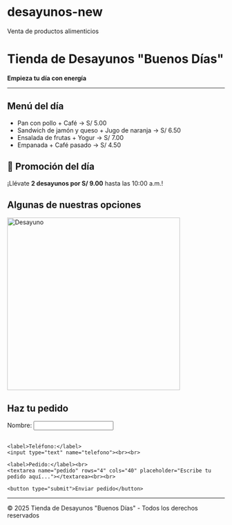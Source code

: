 # desayunos-new
Venta de productos alimenticios 
<!DOCTYPE html>
<html lang="es">
<head>
  <meta charset="UTF-8">
  <title>Tienda de Desayunos "Buenos Días"</title>
</head>
<body>
  <h1>Tienda de Desayunos "Buenos Días"</h1>
  <p><strong>Empieza tu día con energía</strong></p>
  <hr>

  <h2>Menú del día</h2>
  <ul>
    <li>Pan con pollo + Café → S/ 5.00</li>
    <li>Sandwich de jamón y queso + Jugo de naranja → S/ 6.50</li>
    <li>Ensalada de frutas + Yogur → S/ 7.00</li>
    <li>Empanada + Café pasado → S/ 4.50</li>
  </ul>

  <h2>🎉 Promoción del día</h2>
  <p>¡Llévate <strong>2 desayunos por S/ 9.00</strong> hasta las 10:00 a.m.!</p>

  <h2>Algunas de nuestras opciones</h2>
  <img src="https://upload.wikimedia.org/wikipedia/commons/thumb/a/ac/Breakfast_platter.jpg/640px-Breakfast_platter.jpg" 
       alt="Desayuno" width="400">

  <h2>Haz tu pedido</h2>
  <form>
    <label>Nombre:</label>
    <input type="text" name="nombre"><br><br>

    <label>Teléfono:</label>
    <input type="text" name="telefono"><br><br>

    <label>Pedido:</label><br>
    <textarea name="pedido" rows="4" cols="40" placeholder="Escribe tu pedido aquí..."></textarea><br><br>

    <button type="submit">Enviar pedido</button>
  </form>

  <hr>
  <p>&copy; 2025 Tienda de Desayunos "Buenos Días" - Todos los derechos reservados</p>
</body>
</html>

